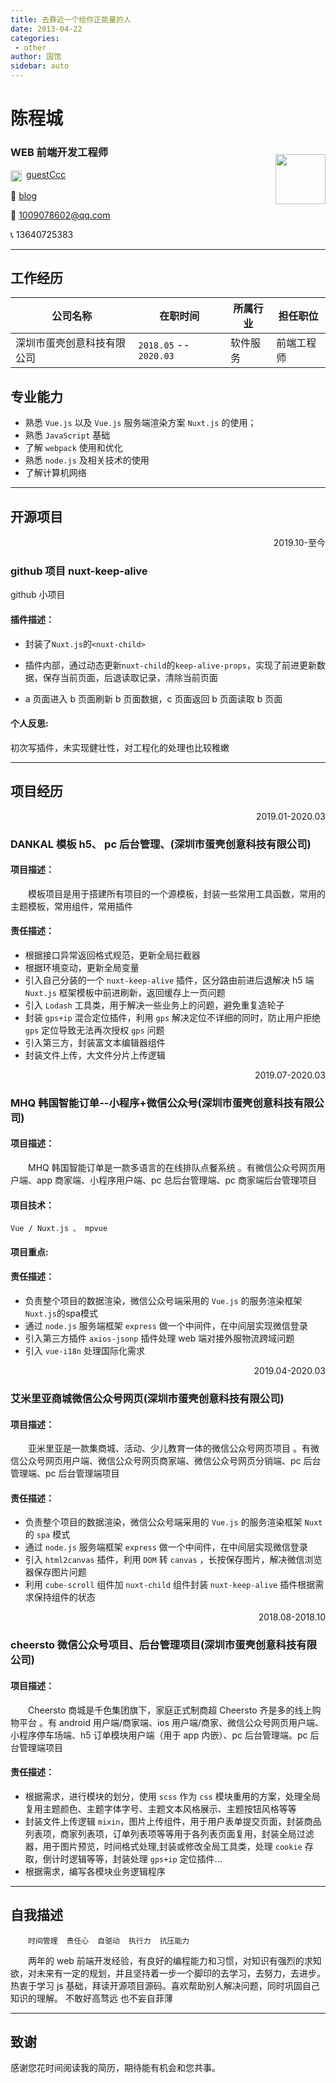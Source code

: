 ```yaml
---
title: 去靠近一个给你正能量的人
date: 2013-04-22  
categories: 
 - other
author: 国馆
sidebar: auto
---
```


<!-- <h1 style="display:inline-block">陈程城</h1>/chengcheng chen -->

# 陈程城

<img align="right" width="80px" style="margin-top:20px;width:80px;" src="/assets/img/head.jpg" onerror="scr='./head.jpg"/>
<!-- <img align="right" width="80px" style="margin-top:20px;" src="./head.jpg"/> -->

<!-- <div><h3 style="display:inline-block">🔧WEB前端开发工程师</h3>/Web Front-end Development Engineer</div> -->

### WEB 前端开发工程师

<img align="center" style="width:18px;margin-right:3px;" src="https://github.githubassets.com/favicon.ico"/>  [guestCcc](https://github.com/guestccc)

📄 [blog](https://blog.jschen.cc)

💌 1009078602@qq.com

📞 13640725383

---


##  工作经历

| 公司名称                        | 在职时间         | 所属行业 | 担任职位   |
| ------------------------------- | ---------------- | -------- | ---------- |
| 深圳市蛋壳创意科技有限公司      | `2018.05` -- `2020.03` | 软件服务 | 前端工程师 |



## 专业能力

- 熟悉 `Vue.js` 以及 `Vue.js` 服务端渲染方案 `Nuxt.js` 的使用；
- 熟悉 `JavaScript` 基础
- 了解 `webpack` 使用和优化
- 熟悉 `node.js` 及相关技术的使用
- 了解计算机网络


---

## 开源项目


<p align="right">2019.10-至今</p>

### github 项目 nuxt-keep-alive

github 小项目

#### 插件描述：

* 封装了`Nuxt.js`的`<nuxt-child>`

* 插件内部，通过动态更新`nuxt-child`的`keep-alive-props`，实现了前进更新数据，保存当前页面，后退读取记录，清除当前页面

* a 页面进入 b 页面刷新 b 页面数据，c 页面返回 b 页面读取 b 页面

#### 个人反思:

初次写插件，未实现健壮性，对工程化的处理也比较稚嫩

---

##  项目经历


<p align="right">2019.01-2020.03</p>

### DANKAL 模板 h5、 pc 后台管理、(深圳市蛋壳创意科技有限公司)

#### 项目描述：

&emsp;&emsp;模板项目是用于搭建所有项目的一个源模板，封装一些常用工具函数，常用的主题模板，常用组件，常用插件


#### 责任描述：

- 根据接口异常返回格式规范，更新全局拦截器
- 根据环境变动，更新全局变量
- 引入自己分装的一个 `nuxt-keep-alive` 插件，区分路由前进后退解决 h5 端 `Nuxt.js` 框架模板中前进刷新，返回缓存上一页问题
- 引入 `Lodash` 工具类，用于解决一些业务上的问题，避免重复造轮子
- 封装 `gps+ip` 混合定位插件，利用 `gps` 解决定位不详细的同时，防止用户拒绝 `gps` 定位导致无法再次授权 `gps` 问题
- 引入第三方，封装富文本编辑器组件
- 封装文件上传，大文件分片上传逻辑

<p align="right">2019.07-2020.03</p>

### MHQ 韩国智能订单--小程序+微信公众号(深圳市蛋壳创意科技有限公司)

#### 项目描述：

&emsp;&emsp;MHQ 韩国智能订单是一款多语言的在线排队点餐系统 。有微信公众号网页用户端、app 商家端、小程序用户端、pc 总后台管理端、pc 商家端后台管理项目

#### 项目技术：

`Vue / Nuxt.js 、 mpvue`


#### 项目重点:



#### 责任描述：

- 负责整个项目的数据渲染，微信公众号端采用的 `Vue.js` 的服务渲染框架 `Nuxt.js`的spa模式
- 通过 `node.js` 服务端框架 `express` 做一个中间件，在中间层实现微信登录
- 引入第三方插件 `axios-jsonp` 插件处理 web 端对接外服物流跨域问题
- 引入  `vue-i18n` 处理国际化需求


<p align="right">2019.04-2020.03</p>

### 艾米里亚商城微信公众号网页(深圳市蛋壳创意科技有限公司)

#### 项目描述：

&emsp;&emsp;亚米里亚是一款集商城、活动、少儿教育一体的微信公众号网页项目 。有微信公众号网页用户端、微信公众号网页商家端、微信公众号网页分销端、pc 后台管理端、pc 后台管理端项目

#### 责任描述：

- 负责整个项目的数据渲染，微信公众号端采用的 `Vue.js` 的服务渲染框架 `Nuxt` 的 `spa` 模式
- 通过 `node.js` 服务端框架 `express` 做一个中间件，在中间层实现微信登录
- 引入 `html2canvas` 插件，利用 `DOM` 转 `canvas` ，长按保存图片，解决微信浏览器保存图片问题
- 利用 `cube-scroll` 组件加 `nuxt-child` 组件封装 `nuxt-keep-alive` 插件根据需求保持组件的状态



<p align="right">2018.08-2018.10</p>

### cheersto 微信公众号项目、后台管理项目(深圳市蛋壳创意科技有限公司)

#### 项目描述：

&emsp;&emsp;Cheersto 商城是千色集团旗下，家庭正式制商超 Cheersto 齐是多的线上购物平台 。有 android 用户端/商家端、ios 用户端/商家、微信公众号网页用户端、小程序停车场端、h5 订单模块用户端（用于 app 内嵌）、pc 后台管理端。pc 后台管理端项目

#### 责任描述：

- 根据需求，进行模块的划分，使用 `scss` 作为 `css` 模块重用的方案，处理全局复用主题颜色、主题字体字号、主题文本风格展示、主题按钮风格等等
- 封装文件上传逻辑 `mixin`，图片上传组件，用于用户表单提交页面，封装商品列表项，商家列表项，订单列表项等等用于各列表页面复用，封装全局过滤器，用于图片预览，时间格式处理,封装或修改全局工具类，处理 `cookie` 存取，倒计时逻辑等等，封装处理 `gps+ip` 定位插件...
- 根据需求，编写各模块业务逻辑程序


---

## 自我描述

&emsp;&emsp;`时间管理`&emsp;`责任心`&emsp;`自驱动`&emsp;`执行力`&emsp;`抗压能力`

&emsp;&emsp;两年的 web 前端开发经验，有良好的编程能力和习惯，对知识有强烈的求知欲，对未来有一定的规划，并且坚持着一步一个脚印的去学习，去努力，去进步。热衷于学习 js 基础，拜读开源项目源码。喜欢帮助别人解决问题，同时巩固自己知识的理解。
不敢好高骛远
也不妄自菲薄

---

## 致谢

感谢您花时间阅读我的简历，期待能有机会和您共事。
